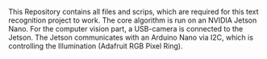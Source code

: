 This Repository contains all files and scrips, which are required for this text recognition project to work.
The core algorithm is run on an NVIDIA Jetson Nano. For the computer vision part, a USB-camera is connected to the Jetson.
The Jetson communicates with an Arduino Nano via I2C, which is controlling the Illumination (Adafruit RGB Pixel Ring).


